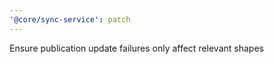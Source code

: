 ```yaml
---
'@core/sync-service': patch
---
```


Ensure publication update failures only affect relevant shapes
